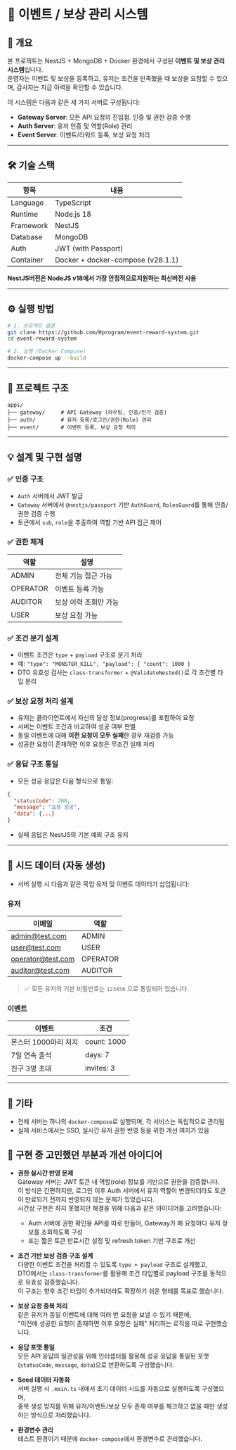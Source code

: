 # 🎯 이벤트 / 보상 관리 시스템

## 📝 개요

본 프로젝트는 NestJS + MongoDB + Docker 환경에서 구성된 **이벤트 및 보상 관리 시스템**입니다.  
운영자는 이벤트 및 보상을 등록하고, 유저는 조건을 만족했을 때 보상을 요청할 수 있으며, 감사자는 지급 이력을 확인할 수 있습니다.

이 시스템은 다음과 같은 세 가지 서버로 구성됩니다:

- **Gateway Server**: 모든 API 요청의 진입점. 인증 및 권한 검증 수행
- **Auth Server**: 유저 인증 및 역할(Role) 관리
- **Event Server**: 이벤트/리워드 등록, 보상 요청 처리

---

## 🛠 기술 스택

| 항목      | 내용                              |
| --------- | --------------------------------- |
| Language  | TypeScript                        |
| Runtime   | Node.js 18                        |
| Framework | NestJS                            |
| Database  | MongoDB                           |
| Auth      | JWT (with Passport)               |
| Container | Docker + docker-compose (v28.1.1) |

**NestJS버전은 NodeJS v18에서 가장 안정적으로지원하는 최신버전 사용**

---

## ⚙️ 실행 방법

```bash
# 1. 프로젝트 클론
git clone https://github.com/Hprogram/event-reward-system.git
cd event-reward-system

# 2. 실행 (Docker Compose)
docker-compose up --build
```

---

## 📁 프로젝트 구조

```
apps/
├── gateway/     # API Gateway (라우팅, 인증/인가 검증)
├── auth/        # 유저 등록/로그인/권한(Role) 관리
├── event/       # 이벤트 등록, 보상 요청 처리
```

---

## 💡 설계 및 구현 설명

### ✅ 인증 구조

- `Auth` 서버에서 JWT 발급
- `Gateway` 서버에서 `@nestjs/passport` 기반 `AuthGuard`, `RolesGuard`를 통해 인증/권한 검증 수행
- 토큰에서 `sub`, `role`을 추출하여 역할 기반 API 접근 제어

### ✅ 권한 체계

| 역할     | 설명                  |
| -------- | --------------------- |
| ADMIN    | 전체 기능 접근 가능   |
| OPERATOR | 이벤트 등록 가능      |
| AUDITOR  | 보상 이력 조회만 가능 |
| USER     | 보상 요청 가능        |

### ✅ 조건 분기 설계

- 이벤트 조건은 `type` + `payload` 구조로 분기 처리
- 예: `"type": "MONSTER_KILL", "payload": { "count": 1000 }`
- DTO 유효성 검사는 `class-transformer` + `@ValidateNested()`로 각 조건별 타입 분리

### ✅ 보상 요청 처리 설계

- 유저는 클라이언트에서 자신의 달성 정보(progress)를 포함하여 요청
- 서버는 이벤트 조건과 비교하여 성공 여부 판별
- 동일 이벤트에 대해 **이전 요청이 모두 실패**한 경우 재검증 가능
- 성공한 요청이 존재하면 이후 요청은 무조건 실패 처리

### ✅ 응답 구조 통일

- 모든 성공 응답은 다음 형식으로 통일:

```json
{
  "statusCode": 200,
  "message": "요청 성공",
  "data": {...}
}
```

- 실패 응답은 NestJS의 기본 예외 구조 유지

---

## 🧪 시드 데이터 (자동 생성)

- 서버 실행 시 다음과 같은 목업 유저 및 이벤트 데이터가 삽입됩니다:

### 유저

| 이메일            | 역할     |
| ----------------- | -------- |
| admin@test.com    | ADMIN    |
| user@test.com     | USER     |
| operator@test.com | OPERATOR |
| auditor@test.com  | AUDITOR  |

> ✅ 모든 유저의 기본 비밀번호는 `123456` 으로 통일되어 있습니다.

### 이벤트

| 이벤트               | 조건        |
| -------------------- | ----------- |
| 몬스터 1000마리 처치 | count: 1000 |
| 7일 연속 출석        | days: 7     |
| 친구 3명 초대        | invites: 3  |

---

## 📌 기타

- 전체 서버는 하나의 `docker-compose`로 실행되며, 각 서비스는 독립적으로 관리됨
- 실제 서비스에서는 SSO, 실시간 유저 권한 반영 등을 위한 개선 여지가 있음

## 🤔 구현 중 고민했던 부분과 개선 아이디어

- **권한 실시간 반영 문제**  
  Gateway 서버는 JWT 토큰 내 역할(role) 정보를 기반으로 권한을 검증합니다.  
  이 방식은 간편하지만, 로그인 이후 Auth 서버에서 유저 역할이 변경되더라도 토큰이 만료되기 전까지 반영되지 않는 문제가 있었습니다.  
  시간상 구현은 하지 못했지만 해결을 위해 다음과 같은 아이디어를 고려했습니다:

  - Auth 서버에 권한 확인용 API를 따로 만들어, Gateway가 매 요청마다 유저 정보를 조회하도록 구성
  - 또는 짧은 토큰 만료시간 설정 및 refresh token 기반 구조로 개선

- **조건 기반 보상 검증 구조 설계**  
  다양한 이벤트 조건을 처리할 수 있도록 `type + payload` 구조로 설계했고,  
  DTO에서는 `class-transformer`를 활용해 조건 타입별로 payload 구조를 동적으로 유효성 검증했습니다.  
  이 구조는 향후 조건 타입이 추가되더라도 확장하기 쉬운 형태를 목표로 했습니다.

- **보상 요청 중복 처리**  
  같은 유저가 동일 이벤트에 대해 여러 번 요청을 보낼 수 있기 때문에,  
  "이전에 성공한 요청이 존재하면 이후 요청은 실패" 처리하는 로직을 따로 구현했습니다.

- **응답 포맷 통일**  
  모든 API 응답의 일관성을 위해 인터셉터를 활용해 성공 응답을 통일된 포맷(`statusCode`, `message`, `data`)으로 반환하도록 구성했습니다.

- **Seed 데이터 자동화**  
  서버 실행 시 `.main.ts` 내에서 초기 데이터 시드를 자동으로 실행하도록 구성했으며,  
  중복 생성 방지를 위해 유저/이벤트/보상 모두 존재 여부를 체크하고 없을 때만 생성하는 방식으로 처리했습니다.

- **환경변수 관리**  
  테스트 환경이기 때문에 `docker-compose`에서 환경변수로 관리했습니다.
